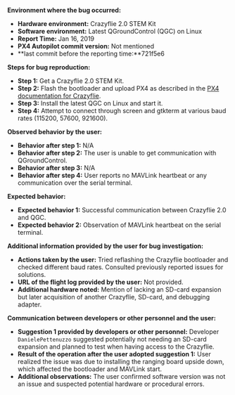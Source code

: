 **Environment where the bug occurred:**

- **Hardware environment:** Crazyflie 2.0 STEM Kit
- **Software environment:** Latest QGroundControl (QGC) on Linux
- **Report Time:** Jan 16, 2019
- **PX4 Autopilot commit version:** Not mentioned
- **last commit before the reporting time:**721f5e6

**Steps for bug reproduction:**

- **Step 1:** Get a Crazyflie 2.0 STEM Kit.
- **Step 2:** Flash the bootloader and upload PX4 as described in the [PX4 documentation for Crazyflie](https://docs.px4.io/en/flight_controller/crazyflie2.html).
- **Step 3:** Install the latest QGC on Linux and start it.
- **Step 4:** Attempt to connect through screen and gtkterm at various baud rates (115200, 57600, 921600).

**Observed behavior by the user:**

- **Behavior after step 1:** N/A
- **Behavior after step 2:** The user is unable to get communication with QGroundControl.
- **Behavior after step 3:** N/A
- **Behavior after step 4:** User reports no MAVLink heartbeat or any communication over the serial terminal.

**Expected behavior:**

- **Expected behavior 1:** Successful communication between Crazyflie 2.0 and QGC.
- **Expected behavior 2:** Observation of MAVLink heartbeat on the serial terminal.

**Additional information provided by the user for bug investigation:**

- **Actions taken by the user:** Tried reflashing the Crazyflie bootloader and checked different baud rates. Consulted previously reported issues for solutions.
- **URL of the flight log provided by the user:** Not provided.
- **Additional hardware noted:** Mention of lacking an SD-card expansion but later acquisition of another Crazyflie, SD-card, and debugging adapter.

**Communication between developers or other personnel and the user:**

- **Suggestion 1 provided by developers or other personnel:** Developer `DanielePettenuzzo` suggested potentially not needing an SD-card expansion and planned to test when having access to the Crazyflie.
- **Result of the operation after the user adopted suggestion 1:** User realized the issue was due to installing the ranging board upside down, which affected the bootloader and MAVLink start.
- **Additional observations:** The user confirmed software version was not an issue and suspected potential hardware or procedural errors.
